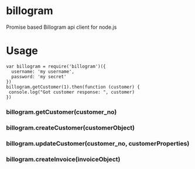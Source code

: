 billogram
=========

Promise based Billogram api client for node.js

# Usage
```
var billogram = require('billogram')({
  username: 'my username',
  password: 'my secret'
})
billogram.getCustomer(1).then(function (customer) {
 console.log("Got customer response: ", customer)
})
```

### billogram.getCustomer(customer_no)
### billogram.createCustomer(customerObject)
### billogram.updateCustomer(customer_no, customerProperties)
### billogram.createInvoice(invoiceObject)

